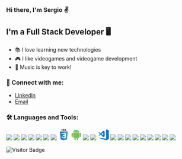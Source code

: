 
### Hi there, I'm Sergio ✌

## I'm a Full Stack Developer 🖥
- 📚 I love learning new technologies
- 🎮 I like videogames and videogame development
- 🎵 Music is key to work!

### 🔌 Connect with me:
- [Linkedin](https://www.linkedin.com/in/smunozli)
- [Email](mailto:sergio.munoz.lillo@gmail.com?subject=[GitHub]%20New%20Contact)

### 🛠 Languages and Tools:
<img width="30px" src="https://cdn.icon-icons.com/icons2/2108/PNG/512/javascript_icon_130900.png"/>
<img width="30px" src="https://cdn.icon-icons.com/icons2/844/PNG/512/HTML5_icon-icons.com_67090.png"/>
<img width="30px" src="https://cdn.icon-icons.com/icons2/2415/PNG/512/csharp_original_logo_icon_146578.png"/>
<img width="30px" src="https://cdn.icon-icons.com/icons2/1381/PNG/512/unityeditoricon_94269.png"/>
<img width="30px" src="https://cdn.icon-icons.com/icons2/2415/PNG/512/postgresql_plain_logo_icon_146389.png"/>
<img width="30px" src="http://getdrawings.com/free-icon/oracle-db-icon-65.png"/>
<img width="30px" src="https://c0.klipartz.com/pngpicture/10/113/gratis-png-django-desarrollo-web-framework-web-python-software-framework-django-thumbnail.png"/>
<img width="30px" src="https://raw.githubusercontent.com/github/explore/80688e429a7d4ef2fca1e82350fe8e3517d3494d/topics/css/css.png"/>
<img width="30px" src="https://raw.githubusercontent.com/github/explore/80688e429a7d4ef2fca1e82350fe8e3517d3494d/topics/android/android.png"/>
<img width="30px" src="https://www.eclipse.org/downloads/images/committers.png"/>
<img width="30px" src="https://upload.wikimedia.org/wikipedia/commons/thumb/5/59/Visual_Studio_Icon_2019.svg/125px-Visual_Studio_Icon_2019.svg.png"/>
<img width="30px" src="https://raw.githubusercontent.com/github/explore/80688e429a7d4ef2fca1e82350fe8e3517d3494d/topics/visual-studio-code/visual-studio-code.png"/>
<img width="30px" src="https://www.bairesdev.com/wp-content/uploads/2020/07/hibernate-java-framework-logo-01.png"/>
<img width="30px" src="https://upload.wikimedia.org/wikipedia/commons/thumb/9/97/Sqlite-square-icon.svg/256px-Sqlite-square-icon.svg.png"/>
<img width="30px" src="http://3.bp.blogspot.com/-QVwrtvK3eJM/UUUgVq7sDdI/AAAAAAAABQ8/ttJ7_H03RhM/s200/netbeans-logo.png"/>
<img width="30px" src="https://cdn.icon-icons.com/icons2/1381/PNG/512/intellij_93550.png"/>
<img width="30px" src="https://cdn.icon-icons.com/icons2/46/PNG/128/linux_penguin_animal_9362.png"/>
<img width="30px" src="https://cdn.icon-icons.com/icons2/836/PNG/512/Windows_Phone_icon-icons.com_66782.png"/>
<img width="30px" src="https://cdn.icon-icons.com/icons2/2415/PNG/512/bootstrap_plain_logo_icon_146619.png"/>
<img width="30px" src="https://2.bp.blogspot.com/-dZ76ETKzXUk/Vx-zIwkojdI/AAAAAAAAC4A/hsdZJzoKPnoVh8WkzQ9Fv9AUKIaacsGqACLcB/s200/image01.png"/>
<img width="30px" src="https://2.bp.blogspot.com/-dZ76ETKzXUk/Vx-zIwkojdI/AAAAAAAAC4A/hsdZJzoKPnoVh8WkzQ9Fv9AUKIaacsGqACLcB/s200/image01.png"/>
</br>

![Visitor Badge](https://visitor-badge.laobi.icu/badge?page_id=serujin.serujin)
<!--<details>
  <!--<summary>:zap: Recent GitHub Activity</summary>-->
  <!--DELETE_START_SECTION:activity-->
  <!--DELETE_END_SECTION:activity-->
<!--</details>-->
<!--</br>-->

